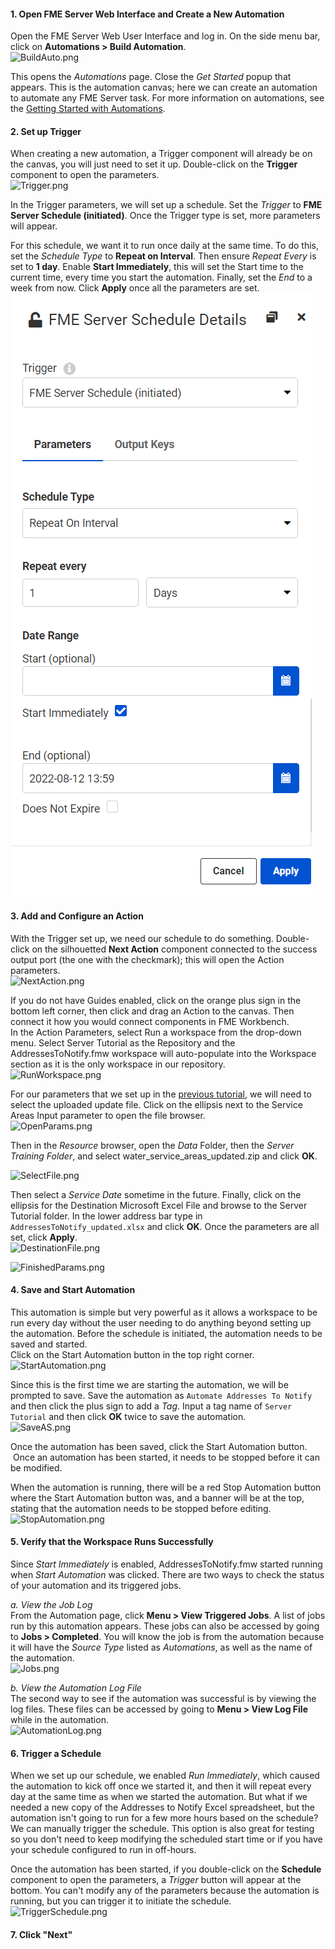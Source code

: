 <head><base target="_blank"> </head>

#### 1. Open FME Server Web Interface and Create a New Automation
Open the FME Server Web User Interface and log in. On the side menu bar, click on **Automations > Build Automation**.\
![BuildAuto.png](https://community.safe.com/servlet/rtaImage?eid=ka14Q000000ogcq&feoid=00N30000006n8wU&refid=0EM4Q00000295hR)

This opens the *Automations* page. Close the *Get Started* popup that appears. This is the automation canvas; here we can create an automation to automate any FME Server task. For more information on automations, see the [Getting Started with Automations](https://community.safe.com/s/article/getting-started-with-automations).

#### 2. Set up Trigger
When creating a new automation, a Trigger component will already be on the canvas, you will just need to set it up. Double-click on the **Trigger** component to open the parameters.\
![Trigger.png](https://community.safe.com/servlet/rtaImage?eid=ka14Q000000ogcq&feoid=00N30000006n8wU&refid=0EM4Q00000295hb)

In the Trigger parameters, we will set up a schedule. Set the *Trigger* to **FME Server Schedule (initiated)**. Once the Trigger type is set, more parameters will appear.

For this schedule, we want it to run once daily at the same time. To do this, set the *Schedule Type* to **Repeat on Interval**. Then ensure *Repeat Every* is set to **1 day**. Enable **Start Immediately**, this will set the Start time to the current time, every time you start the automation. Finally, set the *End* to a week from now. Click **Apply** once all the parameters are set.\
![Schedule parameters](schedule.png)

#### 3. Add and Configure an Action
With the Trigger set up, we need our schedule to do something. Double-click on the silhouetted **Next Action** component connected to the success output port (the one with the checkmark); this will open the Action parameters.\
![NextAction.png](https://community.safe.com/servlet/rtaImage?eid=ka14Q000000ogcq&feoid=00N30000006n8wU&refid=0EM4Q00000295hl)

If you do not have Guides enabled, click on the orange plus sign in the bottom left corner, then click and drag an Action to the canvas. Then connect it how you would connect components in FME Workbench.\
In the Action Parameters, select Run a workspace from the drop-down menu. Select Server Tutorial as the Repository and the AddressesToNotify.fmw workspace will auto-populate into the Workspace section as it is the only workspace in our repository.\
![RunWorkspace.png](https://community.safe.com/servlet/rtaImage?eid=ka14Q000000ogcq&feoid=00N30000006n8wU&refid=0EM4Q00000295hq)

For our parameters that we set up in the [previous tutorial](https://community.safe.com/s/article/Using-Parameters-for-Self-Serve), we will need to select the uploaded update file. Click on the ellipsis next to the Service Areas Input parameter to open the file browser.\
![OpenParams.png](https://community.safe.com/servlet/rtaImage?eid=ka14Q000000ogcq&feoid=00N30000006n8wU&refid=0EM4Q00000295gy)

Then in the *Resource* browser, open the *Data* Folder, then the *Server Training Folder*, and select water_service_areas_updated.zip and click **OK**.  

![SelectFile.png](https://community.safe.com/servlet/rtaImage?eid=ka14Q000000ogcq&feoid=00N30000006n8wU&refid=0EM4Q00000295i0)

Then select a *Service Date* sometime in the future. Finally, click on the ellipsis for the Destination Microsoft Excel File and browse to the Server Tutorial folder. In the lower address bar type in `AddressesToNotify_updated.xlsx` and click **OK**. Once the parameters are all set, click **Apply**.\
![DestinationFile.png](https://community.safe.com/servlet/rtaImage?eid=ka14Q000000ogcq&feoid=00N30000006n8wU&refid=0EM4Q00000295h3)

![FinishedParams.png](https://community.safe.com/servlet/rtaImage?eid=ka14Q000000ogcq&feoid=00N30000006n8wU&refid=0EM4Q00000295iF)

#### 4. Save and Start Automation
This automation is simple but very powerful as it allows a workspace to be run every day without the user needing to do anything beyond setting up the automation. Before the schedule is initiated, the automation needs to be saved and started.\
Click on the Start Automation button in the top right corner.\
![StartAutomation.png](https://community.safe.com/servlet/rtaImage?eid=ka14Q000000ogcq&feoid=00N30000006n8wU&refid=0EM4Q00000295iK)

Since this is the first time we are starting the automation, we will be prompted to save. Save the automation as `Automate Addresses To Notify` and then click the plus sign to add a *Tag*. Input a tag name of `Server Tutorial` and then click **OK** twice to save the automation.\
![SaveAS.png](https://community.safe.com/servlet/rtaImage?eid=ka14Q000000ogcq&feoid=00N30000006n8wU&refid=0EM4Q00000295it)

Once the automation has been saved, click the Start Automation button.  Once an automation has been started, it needs to be stopped before it can be modified.

When the automation is running, there will be a red Stop Automation button where the Start Automation button was, and a banner will be at the top, stating that the automation needs to be stopped before editing.\
![StopAutomation.png](https://community.safe.com/servlet/rtaImage?eid=ka14Q000000ogcq&feoid=00N30000006n8wU&refid=0EM4Q00000295j3)

#### 5. Verify that the Workspace Runs Successfully
Since *Start Immediately* is enabled, AddressesToNotify.fmw started running when *Start Automation* was clicked. There are two ways to check the status of your automation and its triggered jobs.

*a. View the Job Log*\
From the Automation page, click **Menu > View Triggered Jobs**. A list of jobs run by this automation appears. These jobs can also be accessed by going to **Jobs > Completed**. You will know the job is from the automation because it will have the *Source Type* listed as *Automations*, as well as the name of the automation.\
![Jobs.png](https://community.safe.com/servlet/rtaImage?eid=ka14Q000000ogcq&feoid=00N30000006n8wU&refid=0EM4Q00000295jI)

*b. View the Automation Log File*\
The second way to see if the automation was successful is by viewing the log files. These files can be accessed by going to **Menu > View Log File** while in the automation.\
![AutomationLog.png](https://community.safe.com/servlet/rtaImage?eid=ka14Q000000ogcq&feoid=00N30000006n8wU&refid=0EM4Q00000295jN)

#### 6. Trigger a Schedule
When we set up our schedule, we enabled *Run Immediately*, which caused the automation to kick off once we started it, and then it will repeat every day at the same time as when we started the automation. But what if we needed a new copy of the Addresses to Notify Excel spreadsheet, but the automation isn't going to run for a few more hours based on the schedule? We can manually trigger the schedule. This option is also great for testing so you don't need to keep modifying the scheduled start time or if you have your schedule configured to run in off-hours.

Once the automation has been started, if you double-click on the **Schedule** component to open the parameters, a *Trigger* button will appear at the bottom. You can't modify any of the parameters because the automation is running, but you can trigger it to initiate the schedule.\
![TriggerSchedule.png](https://community.safe.com/servlet/rtaImage?eid=ka14Q000000ogcq&feoid=00N30000006n8wU&refid=0EM4Q00000295jX)

#### 7. Click "Next"
